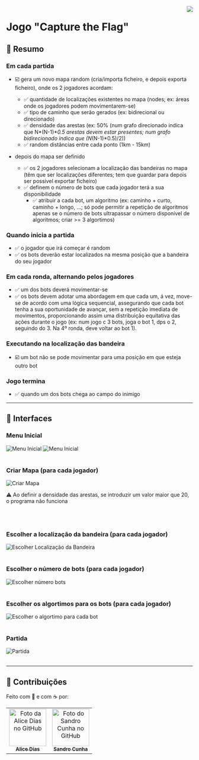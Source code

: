 <img align="right" src="https://visitor-badge.laobi.icu/badge?page_id=heyliceeee.capture-the-flag" />

# Jogo "Capture the Flag"
## 📌 Resumo
### Em cada partida
  - ☑️ gera um novo mapa random (cria/importa ficheiro, e depois exporta ficheiro), onde os 2 jogadores acordam:
    - ✅ quantidade de localizações existentes no mapa (nodes; ex: áreas onde os jogadores podem movimentarem-se)
    - ✅ tipo de caminho que serão gerados (ex: bidirecional ou direcionado)
    - ✅ densidade das arestas (ex: 50% (num grafo direcionado indica que N*(N-1)**0.5 arestas devem estar presentes; num grafo bidirecionado indica que (N*(N-1)*0.5)/2))
    - ✅ random distâncias entre cada ponto (1km - 15km)
      
 - depois do mapa ser definido
   - ✅ os 2 jogadores selecionam a localização das bandeiras no mapa (têm que ser localizações diferentes; tem que guardar para depois ser possivel exportar ficheiro)
   - ✅ definem o número de bots que cada jogador terá a sua disponibilidade
     - ✅ atribuir a cada bot, um algoritmo (ex: caminho + curto, caminho + longo, ...; só pode permitir a repetição de algoritmos apenas se o número de bots ultrapassar o número disponível de algoritmos; criar >= 3 algortimos)

### Quando inicia a partida
 - ✅ o jogador que irá começar é random
 - ✅ os bots deverão estar localizados na mesma posição que a bandeira do seu jogador

### Em cada ronda, alternando pelos jogadores
 - ✅ um dos bots deverá movimentar-se
 - ✅ os bots devem adotar uma abordagem em que cada um, á vez, move-se de acordo com uma lógica sequencial, assegurando que cada bot tenha a sua oportunidade de avançar, sem a repetição imediata de movimentos, proporcionando assim uma distribuição equitativa das ações durante o jogo (ex: num jogo c 3 bots, joga o bot 1, dps o 2, seguindo do 3. Na 4º ronda, deve voltar ao bot 1).

### Executando na localização das bandeira
 - ☑️ um bot não se pode movimentar para uma posição em que esteja outro bot

### Jogo termina
 - ✅ quando um dos bots chega ao campo do inimigo

___
## 🧩 Interfaces
### Menu Inicial
![Menu Inicial](https://media.discordapp.net/attachments/697858645559476265/1202632805708726282/image.png?ex=65ce2a14&is=65bbb514&hm=f4ce3cb7ff05bdb06f07a5000e057449a9babeabf9967f92b6f5d8428fe17fa7&=&format=webp&quality=lossless)
![Menu Inicial](https://media.discordapp.net/attachments/697858645559476265/1202633064061341696/image.png?ex=65ce2a52&is=65bbb552&hm=4bc53a38d177d6e4af8c962f36ddb13a97698751c84fa072bb3d7fdf5954cf42&=&format=webp&quality=lossless)
<br></br>

### Criar Mapa (para cada jogador)
![Criar Mapa](https://media.discordapp.net/attachments/697858645559476265/1202633551703449630/image.png?ex=65ce2ac6&is=65bbb5c6&hm=a8c72625c94be5819dfb93648b0da0fd11cf2dda58c5c441b9b53edfcb185f66&=&format=webp&quality=lossless)
<p>⚠️ Ao definir a densidade das arestas, se introduzir um valor maior que 20, o programa não funciona</p>
<br></br>

### Escolher a localização da bandeira (para cada jogador)
![Escolher Localização da Bandeira](https://media.discordapp.net/attachments/697858645559476265/1202634754873237554/image.png?ex=65ce2be5&is=65bbb6e5&hm=88ffd18aa4570223a55a17d87b4a46c11f978158ed907a8e29d241025cb99cf4&=&format=webp&quality=lossless)
<br></br>

### Escolher o número de bots (para cada jogador)
![Escolher número bots](https://media.discordapp.net/attachments/697858645559476265/1202634891196375071/image.png?ex=65ce2c05&is=65bbb705&hm=b31747ab78d2e028790443221c713927587346d513bab0af2dc31ae988db3794&=&format=webp&quality=lossless)
<br></br>

### Escolher os algortimos para os bots (para cada jogador)
![Escolher o algortimo para cada bot](https://media.discordapp.net/attachments/1167228808735228016/1198922296094621706/image.png?ex=65c9e4e6&is=65b76fe6&hm=d64f1eecff8d2bba51291920e67dd5b3423f07362a9f05fa0196a90ae5eb6b21&=&format=webp&quality=lossless)
<br></br>

### Partida
![Partida](https://media.discordapp.net/attachments/1167228808735228016/1199498565639213169/image.png?ex=65cbfd97&is=65b98897&hm=65ce749e4991d29d24b1e11ceea9c260c02d421ecbcf7b0ae4c7e45da1660684&=&format=webp&quality=lossless)
<br></br>

___
## 🤝 Contribuições

Feito com 💜 e com ☕ por:

<table>
  <tr>
    <td align="center">
      <a href="https://github.com/heyliceeee">
        <img src="https://github.com/heyliceeee.png" width="100px;" alt="Foto da Alice Dias no GitHub"/><br>
        <sub>
          <b>Alice Dias</b>
        </sub>
      </a>
    </td>

<td align="center">
      <a href="https://github.com/SandroCunha8200785">
        <img src="https://github.com/SandroCunha8200785.png" width="100px;" alt="Foto do Sandro Cunha no GitHub"/><br>
        <sub>
          <b>Sandro Cunha</b>
        </sub>
      </a>
    </td>
  </tr>
</table>
